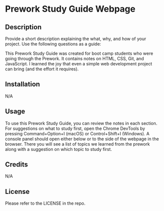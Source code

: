 # Prework Study Guide Webpage

## Description

Provide a short description explaining the what, why, and how of your project. Use the following questions as a guide:

This Prework Study Guide was created for boot camp students who were going through the Prework. It contains notes on HTML, CSS, Git, and JavaScript. I learned the joy that even a simple web development project can bring (and the effort it requires).

## Installation

N/A

## Usage

To use this Prework Study Guide, you can review the notes in each section. For suggestions on what to study first, open the Chrome DevTools by pressing Command+Option+I (macOS) or Control+Shift+I (Windows). A console panel should open either below or to the side of the webpage in the browser. There you will see a list of topics we learned from the prework along with a suggestion on which topic to study first.

## Credits

N/A

## License

Please refer to the LICENSE in the repo.